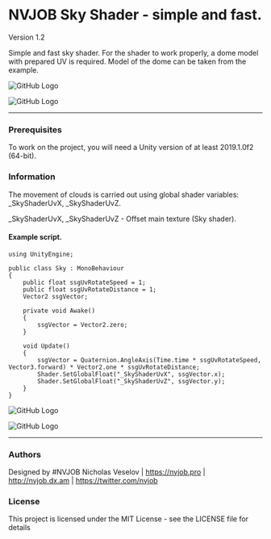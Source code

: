 # NVJOB Sky Shader - simple and fast.

Version 1.2

Simple and fast sky shader. For the shader to work properly, a dome model with prepared UV is required. Model of the dome can be taken from the example.

![GitHub Logo](https://lh3.googleusercontent.com/FjFtU3HDS82yE2PJbN4DoyoxiZNew7MGML4JCHngUa8kBkqfRZY06PGlFckNd4ilMNrRAJh6fX9ElMFo9zogk5zmAhmjsrmzZeA_Xrzwaay7Y9v_Qfa6r5MFzUPQkaBx4PHAZ6356l-V4SFTx7gspOpq3TohDEExUsJYIfCcYdY2irxCHagMN9OW4J3Ch45siz3CKFWfDYDVOQoz5WPF9ZZf3CPE1SH7ELd8kOMgTWLBWVkkHyykSvBeKyFO_7rB9mF1jcEAiXosYtMo3hOFYvpMJWN-JFBimg__gSOFoRbbhEf4CGj_YyxjYhWqqMtW0RwM4CzjbZUB9-MX4mx068RtC0b9FfG8k74VH3Er1Y5luZUzn65rnFug3WW2xovIvmpOgn8-Gdk6W22MMwKLozVp5hMMykacq37dhzArNX_5KzQ7fSiyRsI6syrjJAJt2COFEmMoffrBavEZFA08WSKuC23pVtPfctFbUrmjX-1hxOSyJQAhYoiO4GOvfdNVUZr_juVmINJEuK_SnfecRDHvsci6l7ZM3QuwxGagFEHxmuHcfp34JrJ9rcBH3Z61GQJGihoXB_4Noqeie77uFcZpXN-vGFf6RJ4HpDALl2Hf8FGy5NJ1srm-F3BONkw7-NxBw5vk3TwVdLpZK-Ug5TMsm1Qm_28hPl1vqJTgfW9aVSrf16VEJ-diMYK38oAwGpd9mTbxu3eGxk_ZKVwybNga=w1630-h908-no)

![GitHub Logo](https://lh3.googleusercontent.com/mqzBuKqEZFv4ZP_g-rs0LGlRLC_J3ieBPcP1XjFmmhMTWgr-xMl5YQpi97YaNdRkyEZ31ZPMivYgKfQZ_qeodoW_xWwvXRb3AXAaLBqEkpAwyaFN8lGdS5ZQ3IxBBDcruEV56sRP2FtYA860oBzdMsBlWCxR3qlL2-zBL3GGLGrGKWy0qF6pDgk6rdJL-V8sRp_t-y0n1fHV-B0ABUWECcrEHzjq83EMrCi9OGNR3TJf7ihGpz3Mj6IzTnySWo91fwHj4eWCk2vw1UPgjSmKMu5elNDSiDknlfJLx195YI19gZhoymzvBuFW7DLy4EY6-CaRdAeKozQ0V14jChRWrXtswcam2XjW5jE2mCxu5nDYH_v3FuxZGKFYIArVRvw5VeXZHnVdqKcKzIgaiSfiV7f5rn5SKwKPDoPszYgVup-YSjcwK5Wh4xTYQuw6GeQ54Le-WgG1-Wy6XCw_CzUSx4EoTph1C8HUlebDYgmzOjF0OZbmvDQEidZogHglNHvS_Hu7fttonawGPyvNwN_b9GPkjbALSP83mzD_4n20xmBRWldAb0w7GrL-OTMhCXqdF-7_l4D1fgBp6rYI3ITs9v9CjCBUZaZRq4ppJezZiV3hIF5Uzl_2V6S7UdaQk0kve2zXhef9-6PLifgOY7ql-XjU0STG8U1OwRx-EqTd9Gu0hM3wTfrnIsiSu10AU_S5O7siPNcoT5vDEHeyjVhkp5RY=w1630-h908-no)

------------------------------------

### Prerequisites

To work on the project, you will need a Unity version of at least 2019.1.0f2 (64-bit).

### Information

The movement of clouds is carried out using global shader variables: _SkyShaderUvX, _SkyShaderUvZ.

_SkyShaderUvX, _SkyShaderUvZ - Offset main texture (Sky shader).

#### Example script.

```
using UnityEngine;

public class Sky : MonoBehaviour
{
    public float ssgUvRotateSpeed = 1;
    public float ssgUvRotateDistance = 1;
    Vector2 ssgVector;

    private void Awake()
    {
        ssgVector = Vector2.zero;        
    }

    void Update()
    {
        ssgVector = Quaternion.AngleAxis(Time.time * ssgUvRotateSpeed, Vector3.forward) * Vector2.one * ssgUvRotateDistance;
        Shader.SetGlobalFloat("_SkyShaderUvX", ssgVector.x);
        Shader.SetGlobalFloat("_SkyShaderUvZ", ssgVector.y);
    }
}
```

![GitHub Logo](https://lh3.googleusercontent.com/gUIt5znM_d9WtsvAOoYrmD03WbwcsD-4z1VybD0hgyiJgYy9WVdq8D70A5rXMXc0EjwI6u8NCtUAMxHJHsgevTbEePKPYwaPtE2meKRco5CwPJm8-2UhMRFiGq0XH3VOIORwFrQZRG6HZb2eLN5cIE4vUeqd-m8aTsK5e1R_hLHkIIkPXLgg5FHzZK9WhO8-_qSsBKpDOMP6iMb-8AwbrE07JzOjK8uQ9BDS0J8QYsQy3pma4P67NM7176ujgS2qJ-igPtKAKtuMCFmN8b0gP6ajTjOpxpOKE_9YoS731wM6riarMMcynVXu9y0hNkh58HkUgMK8Rf5_GKen4cALCZcrfRF9rh5KDwBlix8CxiuKXhYBk_Ubmwv6z4Q44X5IweIajZ2zrGBxfVPCGjgvsNM0lSVf9qYIWY6c4wIDXaRcyBbjO03YROWx1FjT1H6Kd720QiYzXpUAbZEGBgKUrRy7ZSjhTpqWdL1uzi1nJ22-SrpVASYZJBjAD2zlNsRzqJdGLvELa7tU3wUhVDwsfXjjLLdYWv5FQPo6-e0Lt7Dy0ofulTglt-_MaqM3OxrJqBgZs4DItBn36194F4Vy3YCzZcKdDKXPq_93gpuVKlNpez79omknzQ5nhkE5u9Rmc85o-qYuTn1LpufBBfNR0rOrNkP767FmQadO0QG_fMyNFYQsr_w--abDflxMXjC5Q603zyT3enwaWmI7nsz4izl5=w401-h372-no)

![GitHub Logo](https://lh3.googleusercontent.com/kOMPRm--t1Nkh9qYb22aMk28Q_xFqP1-7kG7lWCPtisVZJbSaCAUel9mdLqb2i8uecVeZBQX0KjrHTUe0lWcUVZhHb8JQTYaHk1sKzjo9tpA0qhqKSFXyEs9QOECrYIBo6m9oICQkfTrcPiEb3gGVldskaHnl-kVkDn7R4lmJiGB5Z-1aXuPNkuv_5El1WbTGwBOvP6W3Z5Olt1gK96-cF0SJanlLGTWJeaRDBepXUPqgbmu3ZRFnygL_9zV7QN1OWVkC7eQOgRtIvrungrpFM6Anv6DpQqzJFNx6cZG14rBw0_HasRm8r39TBUlJe8fLyQLB60diSOpjhXyqU0AxP5_qA1wgIew8JTmNPSjHU4uDuv00-enRYf9JF6OowOVjsuNQbG4gTMKxWT_ddOl1xbJwvQYchgADpmT6ZG9CvzNB4qpZqHbKMYZ7RWgZ_EN_ZjuDiB8q4SnErB-sitiICxPELZAw5dmSMVY9-p1cMLuYziN7kdWiRNiZU35mljaDhwVQ2djpo728-UOtgLINrNArqWXf6LEz45eu5z5VsIoUbN0Q7wgyH2bDz0HFw6QTwdysAnHRIalIzKGepf4uWhosKYsT8PZ8gzwwdqtZAbkZeCmk_qFIsd9YPR_fECFPoCFKR95U5WbCkiHMUvc2IQGSa0SvsGvXXCdLF5hXDs2PpVNGFC5bj-P8ItaCKdwQbB_BU2kK1YPTYTPh44kFD5F=w399-h195-no)

------------------------------------

### Authors
Designed by #NVJOB Nicholas Veselov | https://nvjob.pro | http://nvjob.dx.am | https://twitter.com/nvjob

### License
This project is licensed under the MIT License - see the LICENSE file for details
